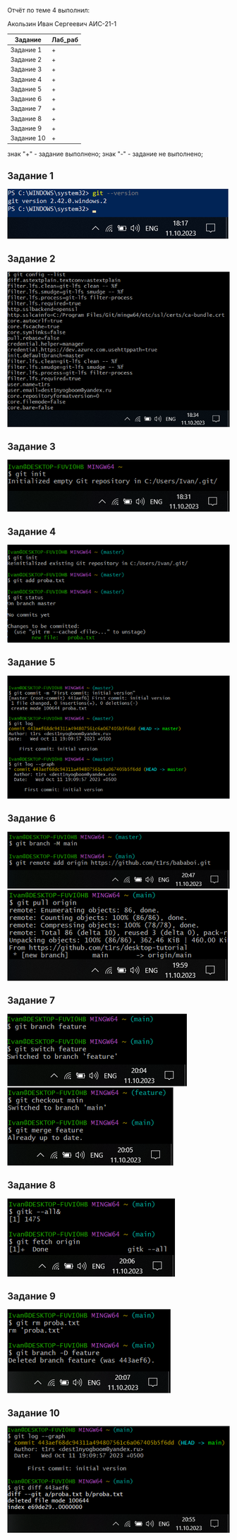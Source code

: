 Отчёт по теме 4 выполнил: 

Акользин Иван Сергеевич
АИС-21-1

| Задание | Лаб_раб | 
| ------ | ------ | 
| Задание 1 | + |
| Задание 2 | + |
| Задание 3 | + |
| Задание 4 | + |
| Задание 5 | + |
| Задание 6 | + |
| Задание 7 | + |
| Задание 8 | + |
| Задание 9 | + |
| Задание 10 | + |

знак "+" - задание выполнено; знак "-" - задание не выполнено;

## Задание 1
![Меню](https://github.com/t1rs/bababoi/blob/Тема_1/pic/2.1.png)

## Задание 2
![Меню](https://github.com/t1rs/bababoi/blob/Тема_1/pic/2.2.png)

## Задание 3
![Меню](https://github.com/t1rs/bababoi/blob/Тема_1/pic/2.3.png)

## Задание 4
![Меню](https://github.com/t1rs/bababoi/blob/Тема_1/pic/2.4.png)

## Задание 5
![Меню](https://github.com/t1rs/bababoi/blob/Тема_1/pic/2.5.png)

## Задание 6
![Меню](https://github.com/t1rs/bababoi/blob/Тема_1/pic/2.6(1).png)
![Меню](https://github.com/t1rs/bababoi/blob/Тема_1/pic/2.6(2).png)

## Задание 7
![Меню](https://github.com/t1rs/bababoi/blob/Тема_1/pic/2.7(1).png)
![Меню](https://github.com/t1rs/bababoi/blob/Тема_1/pic/2.7(2).png)

## Задание 8
![Меню](https://github.com/t1rs/bababoi/blob/Тема_1/pic/2.8.png)

## Задание 9
![Меню](https://github.com/t1rs/bababoi/blob/Тема_1/pic/2.9.png)

## Задание 10
![Меню](https://github.com/t1rs/bababoi/blob/Тема_1/pic/2.10.png)

